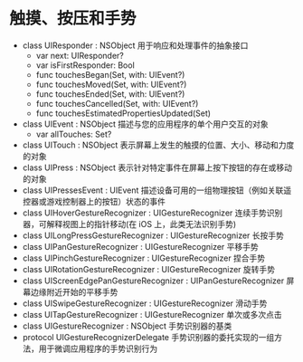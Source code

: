 # 触摸、按压和手势

- class UIResponder : NSObject 用于响应和处理事件的抽象接口
  - var next: UIResponder?
  - var isFirstResponder: Bool
  - func touchesBegan(Set<UITouch>, with: UIEvent?)
  - func touchesMoved(Set<UITouch>, with: UIEvent?)
  - func touchesEnded(Set<UITouch>, with: UIEvent?)
  - func touchesCancelled(Set<UITouch>, with: UIEvent?)
  - func touchesEstimatedPropertiesUpdated(Set<UITouch>)
- class UIEvent : NSObject 描述与您的应用程序的单个用户交互的对象
  - var allTouches: Set<UITouch>?
- class UITouch : NSObject 表示屏幕上发生的触摸的位置、大小、移动和力度的对象
- class UIPress : NSObject 表示针对特定事件在屏幕上按下按钮的存在或移动的对象
- class UIPressesEvent : UIEvent 描述设备可用的一组物理按钮（例如关联遥控器或游戏控制器上的按钮）状态的事件
- class UIHoverGestureRecognizer : UIGestureRecognizer 连续手势识别器，可解释视图上的指针移动(在 iOS 上，此类无法识别手势)
- class UILongPressGestureRecognizer : UIGestureRecognizer 长按手势
- class UIPanGestureRecognizer : UIGestureRecognizer 平移手势
- class UIPinchGestureRecognizer : UIGestureRecognizer 捏合手势
- class UIRotationGestureRecognizer : UIGestureRecognizer 旋转手势
- class UIScreenEdgePanGestureRecognizer : UIPanGestureRecognizer 屏幕边缘附近开始的平移手势
- class UISwipeGestureRecognizer : UIGestureRecognizer 滑动手势
- class UITapGestureRecognizer : UIGestureRecognizer 单次或多次点击
- class UIGestureRecognizer : NSObject 手势识别器的基类
- protocol UIGestureRecognizerDelegate 手势识别器的委托实现的一组方法，用于微调应用程序的手势识别行为
